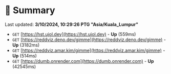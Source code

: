 # 📖 Summary
Last updated: **3/10/2024, 10:29:26 PTG "Asia/Kuala_Lumpur"**

- `GET` [https://hst.ujol.dev](https://hst.ujol.dev) - **Up** (559ms)
- `GET` [https://reddviz.deno.dev/gimme](https://reddviz.deno.dev/gimme) - **Up** (3182ms)
- `GET` [https://reddviz.amar.kim/gimme](https://reddviz.amar.kim/gimme) - **Up** (514ms)
- `GET` [https://dumb.onrender.com](https://dumb.onrender.com) - **Up** (42545ms)
